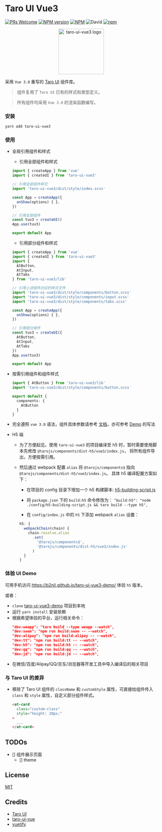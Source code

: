 # Taro UI Vue3

[![PRs Welcome](https://img.shields.io/badge/PRs-welcome-brightgreen.svg?style=flat-square)](http://makeapullrequest.com)
[![NPM version](https://img.shields.io/npm/v/taro-ui-vue3.svg)](https://npmjs.org/package/taro-ui-vue3)
[![NPM](https://img.shields.io/npm/l/taro-ui-vue3)](./LECENSE)
![David](https://img.shields.io/david/b2nil/taro-ui-vue3)
[![npm](https://img.shields.io/npm/dm/taro-ui-vue3)](https://www.npmjs.com/package/taro-ui-vue3)

<p align="center">
  <img height="150" alt="taro-ui-vue3 logo" src="./packages/demo/src/assets/images/logo_taro.png"/>
</p>

采用 `Vue 3.0` 重写的 [Taro UI](https://github.com/NervJS/taro-ui) 组件库。

> 组件复用了 `Taro UI` 已有的样式和类型定义。

> 所有组件均采用 `Vue 3.0` 的渲染函数编写。

### 安装

```bash
yarn add taro-ui-vue3
```

### 使用
- 全局引用组件和样式
  - 引用全部组件和样式
  ```typescript
  import { createApp } from 'vue'
  import { createUI } from 'taro-ui-vue3'

  // 引用全部组件样式
  import 'taro-ui-vue3/dist/style/index.scss'
  
  const App = createApp({
    onShow(options) { },
  })

  // 引用全部组件
  const tuv3 = createUI()
  App.use(tuv3)

  export default App
  ```

  - 引用部分组件和样式
  ```typescript
  import { createApp } from 'vue'
  import { createUI } from 'taro-ui-vue3'
  import { 
    AtButton, 
    AtInput, 
    AtTabs 
  } from 'taro-ui-vue3/lib'

  // 引用上述组件对应的样式文件
  import 'taro-ui-vue3/dist/style/components/button.scss'
  import 'taro-ui-vue3/dist/style/components/input.scss'
  import 'taro-ui-vue3/dist/style/components/tabs.scss'

  const App = createApp({
    onShow(options) { },
  })
  
  // 引用部分组件
  const tuv3 = createUI({
    AtButton, 
    AtInput, 
    AtTabs
  })
  App.use(tuv3)

  export default App
  ```

- 按需引用组件和组件样式

  ```typescript
  import { AtButton } from 'taro-ui-vue3/lib'
  import 'taro-ui-vue3/dist/style/components/button.scss'

  export default {
    components: {
      AtButton
    }
  }
  ```

- 完全遵照 `vue 3.0` 语法，组件具体参数请参考 [文档](https://b2nil.github.io/taro-ui-vue3/docs/introduction)，亦可参考 [Demo](./packages/demo/src/pages) 的写法

- H5 端

  - 为了方便起见，使用 `taro-ui-vue3` 的项目编译至 h5 时，暂时需要使用脚本先修改 `@tarojs/components/dist-h5/vue3/index.js`， 将所有组件导出，方便按需引用。

  - 然后通过 webpack 配置 `alias` 将 `@tarojs/components$` 指向 `@tarojs/components/dist-h5/vue3/index.js`。 具体 h5 编译配置方案如下：

    - 在项目的 config 目录下增加一个 h5 构建脚本: [h5-building-script.js](./packages/demo/config/h5-building-script.js)

    - 将 `package.json` 下的 `build:h5` 命令修改为：
      `"build:h5": "node ./config/h5-building-script.js && taro build --type h5",`

    - 在 `config/index.js` 中的 `h5` 下添加 webpack `alias` 设置：

    ```typescript
    h5: {
      webpackChain(chain) {
        chain.resolve.alias
          .set(
            '@tarojs/components$',
            '@tarojs/components/dist-h5/vue3/index.js'
          )
      }
    }
    ```


### 体验 UI Demo

可用手机访问 https://b2nil.github.io/taro-ui-vue3-demo/ 体验 `h5` 版本。

或者：

- `clone` [taro-ui-vue3-demo](https://b2nil.github.io/taro-ui-vue3) 项目到本地
- 运行 `yarn install` 安装依赖
- 根据希望体验的平台，运行相关命令：
  ```json
  "dev:weapp": "taro build --type weapp --watch",
  "dev:swan": "npm run build:swan -- --watch",
  "dev:alipay": "npm run build:alipay -- --watch",
  "dev:tt": "npm run build:tt -- --watch",
  "dev:h5": "npm run build:h5 -- --watch",
  "dev:qq": "npm run build:qq -- --watch",
  "dev:jd": "npm run build:jd -- --watch",
  ```
- 在微信/百度/Alipay/QQ/京东/浏览器等开发工具中导入编译后的相关项目

### 与 Taro UI 的差异

- 移除了 Taro UI 组件的 `className` 和 `customStyle` 属性，可直接给组件传入 `class` 和 `style` 属性，自定义部分组件样式。
  ```html
  <at-card 
    class="custom-class" 
    style="height: 20px;"
  >
    ...
  </at-card>
  ```

## TODOs

- [] 组件展示页面
  - [] theme

## License

[MIT](./LICENSE)

## Credits

- [Taro UI](https://github.com/NervJS/taro-ui)
- [taro-ui-vue](https://github.com/psaren/taro-ui-vue)
- [vuetify](https://github.com/vuetifyjs/vuetify)
